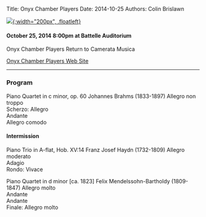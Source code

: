 Title: Onyx Chamber Players 
Date: 2014-10-25
Authors: Colin Brislawn


[![ ]({filename}/images/2014-2015/OnyxMerge200.jpg){:width="200px", .floatleft}]({filename}./OnyxChamberPlayers.md)

#### October 25, 2014 8:00pm at Battelle Auditorium

Onyx Chamber Players Return to Camerata Musica 

[Onyx Chamber Players Web Site](http://onyxchamberplayers.com/)

---

### Program
	
Piano Quartet in c minor, op. 60 	Johannes Brahms (1833-1897)
Allegro non troppo 	
Scherzo: Allegro 	
Andante 	
Allegro comodo 	

#### Intermission

Piano Trio in A-flat, Hob. XV:14 	Franz Josef Haydn (1732-1809)
Allegro moderato 	
Adagio 	
Rondo: Vivace 	
	
Piano Quartet in d minor [ca. 1823] 	Felix Mendelssohn-Bartholdy (1809-1847)
Allegro molto 	
Andante 	
Andante 	
Finale: Allegro molto 	